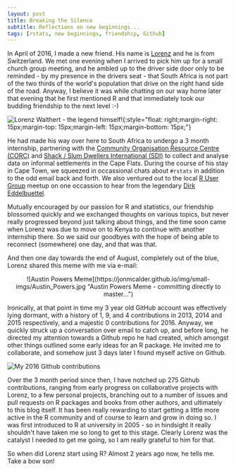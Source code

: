 ```yaml
---
layout: post
title: Breaking the Silence
subtitle: Reflections on new beginnings...
tags: [rstats, new beginnings, friendship, Github]
---
```


In April of 2016, I made a new friend. His name is 
[Lorenz](https://lorenzwalthert.github.io/) and he is from Switzerland. We met 
one evening when I arrived to pick him up for a small church group meeting, and 
he ambled up to the driver side door only to be reminded - by my presence in the 
drivers seat - that South Africa is not part of the two thirds of the world's 
population that drive on the right hand side of the road. Anyway, I believe it 
was while chatting on our way home later that evening that he first mentioned R 
and that immediately took our budding friendship to the next level :-)

![Lorenz Walthert - the legend himself!](https://jonmcalder.github.io/img/small-imgs/Lorenz.jpg "Lorenz Walthert - the legend himself!"){:style="float: right;margin-right: 15px;margin-top: 15px;margin-left: 15px;margin-bottom: 15px;"}

He had made his way over here to South Africa to undergo a 3 month internship, 
partnering with the 
[Community Organisation Resource Centre (CORC)](http://sasdialliance.org.za/about/corc/) 
and [Shack / Slum Dwellers International (SDI)](http://knowyourcity.info/who-is-sdi/about-us/)
to collect and analyse data on informal settlements in the Cape Flats. During 
the course of his stay in Cape Town, we squeezed in occassional chats about 
`#rstats` in addition to the odd email back and forth. We also ventured out to 
the local [R User Group](https://caperuser.wordpress.com/) meetup on one occassion 
to hear from the legendary [Dirk Eddelbuettel](http://dirk.eddelbuettel.com/).

Mutually encouraged by our passion for R and statistics, our friendship 
blossomed quickly and we exchanged thoughts on various topics, but never really 
progressed beyond just talking about things, and the time soon came when Lorenz 
was due to move on to Kenya to continue with another internship there. So we 
said our goodbyes with the hope of being able to reconnect (somewhere) one day, 
and that was that.

And then one day towards the end of August, completely out of the blue, Lorenz 
shared this meme with me via e-mail:  

<div style="text-align:center" markdown="1">
![Austin Powers Meme](https://jonmcalder.github.io/img/small-imgs/Austin_Powers.jpg "Austin Powers Meme - committing directly to master...")
</div>

Ironically, at that point in time my 3 year old GitHub account was effectively 
lying dormant, with a history of 1, 9, and 4 contributions in 2013, 2014 and 
2015 respectively, and a majestic 0 contributions for 2016. Anyway, we quickly 
struck up a conversation over email to catch up, and before long, he directed my 
attention towards a Github repo he had created, which amongst other things 
outlined some early ideas for an R package. He invited me to collaborate, and 
somehow just 3 days later I found myself active on Github.

![My 2016 Github contributions](https://jonmcalder.github.io/img/small-imgs/2016_Github_Contributions.PNG "My 2016 Github Contributions")

Over the 3 month period since then, I have notched up 275 Github contributions, 
ranging from early progress on collaborative projects with Lorenz, to a few 
personal projects, branching out to a number of issues and pull requests on R 
packages and books from other authors, and ultimately to this blog itself. It 
has been really rewarding to start getting a little more active in the R 
community and of course to learn and grow in doing so. I was first introduced to 
R at university in 2005 - so in hindsight it really shouldn't have taken me so 
long to get to this stage. Clearly Lorenz was the catalyst I needed to get me 
going, so I am really grateful to him for that.

So when did Lorenz start using R? Almost 2 years ago now, he tells me. Take a bow son!
